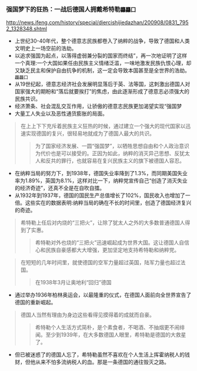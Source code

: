 ### 强国梦下的狂热：一战后德国人拥戴希特勒`龘龘囗`
http://news.ifeng.com/history/special/diercishijiedazhan/200908/0831_7952_1328348.shtml
- 上世纪30-40年代，整个德意志民族都卷入了纳粹的战争，导致了德国和人类文明史上一场空前的浩劫。
- 以追求强国为起点，以落得虚弱兼分裂的国家而终结”，再一次地证明了这样一个真理:一个大国如果任由民族主义情绪泛滥，一味地激发民族仇恨心理，却又缺乏民主和保护自由抗争的机制，这一定会导致本国甚至是全世界的浩劫。`龘龘囗`
- 从19世纪起，德意志经济社会发展明显落后于英、法等国，这刺激出德国人对国家强大的期盼和“落后就要挨打”的焦虑，由此逐渐形成了德意志必须强大的民族共识。
- 经济萧条、社会混乱交互作用，让骄傲的德意志民族更加渴望实现“强国梦
- 大量工人失业以及恶性通货膨胀的局面。

>在上上下下充斥着民族主义狂热的时候，通过建立一个强大的现代国家以迅速实现德国的复兴，很轻易地就成为了德国人最大的共识。
>>为了国家经济发展、一圆“强国梦”，以牺牲思想自由和个人政治意识为代价也是可以接受的。正因为如此，纳粹的消灭异己思想、反犹太人和反共的罪行，也就容易在复兴民族主义的旗下被德国人容忍。

- 在纳粹当局的努力下，到1938年，德国失业率降到了1.3%，而同期美国失业率为1.89%，英国为8.1%，这样对比一下，纳粹党宣传自己“创造了消灭失业的经济奇迹”，还真不全是在自吹自擂。
- 从1932年到1937年，德国的国民生产总值增长了102%，国民收入也增加了一倍。这些实在的数据表明:纳粹当局的确在不长的时间里，创造了德国经济复兴的奇迹。

>希特勒上任后对内烧的“三把火”，让除了犹太人之外的大多数普通德国人得到了实惠。
>>希特勒对外也烧的“三把火”迅速崛起成为世界大国。这让德国人自信心和民族自豪感都大大增强，更加坚定地支持希特勒和纳粹党。

>在短短的几年时间里，就使德国的空军力量超过英国，陆军力量也超过法国。
>>在1938年3月让奥地利“回归”德国

- 通过举办1936年柏林奥运会，以最隆重的仪式，在德国人面前向全世界宣告了德国的重新崛起。

>德国人当然有理由为身边这些看得见摸得着的成就而自豪。
>>希特勒个人生活方式简朴，是个素食者，不喝酒、不抽烟更不闹绯闻。至少到1939年，在大多数德国人眼里，希特勒是德国的大救星了。

- 但已被迷惑了的德国人忘了，希特勒虽然不喜欢在个人生活上挥霍纳税人的钱财，但他从来不怕多流纳税人的血。那是一条德国的通往毁灭之路。